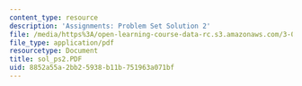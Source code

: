 ```yaml
---
content_type: resource
description: 'Assignments: Problem Set Solution 2'
file: /media/https%3A/open-learning-course-data-rc.s3.amazonaws.com/3-00-thermodynamics-of-materials-fall-2002/8852a55a2bb25938b11b751963a071bf_sol_ps2.PDF
file_type: application/pdf
resourcetype: Document
title: sol_ps2.PDF
uid: 8852a55a-2bb2-5938-b11b-751963a071bf
---
```

